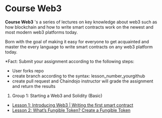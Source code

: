 # Course Web3
**Course Web3** 's a series of lectures on key knowledge about web3 such as how blockchain and how to write smart contracts work on the newest and most modern web3 platforms today.

Born with the goal of making it easy for everyone to get acquainted and master the every language to write smart contracts on any web3 platform today. 

*Fact: Submit your assignment according to the following steps: 
- User forks repo
- create branch according to the syntax: lesson_number_yourgithub
- create pull request and Chaindojo instructor will grade the assignment and return the results

1. Group 1: Starting a Web3 and Solidity (Basic)
- [Lesson 1: Introducing Web3 | Writing the first smart contract](./smartcontract-basic/lesson1.md)
- [Lesson 2: What’s Fungible Token? Create a Fungible Token](./smartcontract-basic/lesson2.md)
